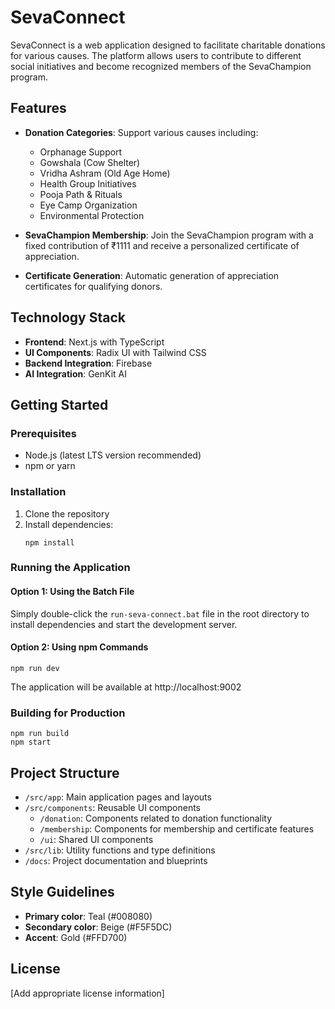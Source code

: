 # SevaConnect

SevaConnect is a web application designed to facilitate charitable donations for various causes. The platform allows users to contribute to different social initiatives and become recognized members of the SevaChampion program.

## Features

- **Donation Categories**: Support various causes including:
  - Orphanage Support
  - Gowshala (Cow Shelter)
  - Vridha Ashram (Old Age Home)
  - Health Group Initiatives
  - Pooja Path & Rituals
  - Eye Camp Organization
  - Environmental Protection

- **SevaChampion Membership**: Join the SevaChampion program with a fixed contribution of ₹1111 and receive a personalized certificate of appreciation.

- **Certificate Generation**: Automatic generation of appreciation certificates for qualifying donors.

## Technology Stack

- **Frontend**: Next.js with TypeScript
- **UI Components**: Radix UI with Tailwind CSS
- **Backend Integration**: Firebase
- **AI Integration**: GenKit AI

## Getting Started

### Prerequisites

- Node.js (latest LTS version recommended)
- npm or yarn

### Installation

1. Clone the repository
2. Install dependencies:
   ```
   npm install
   ```

### Running the Application

#### Option 1: Using the Batch File
Simply double-click the `run-seva-connect.bat` file in the root directory to install dependencies and start the development server.

#### Option 2: Using npm Commands
```
npm run dev
```

The application will be available at http://localhost:9002

### Building for Production

```
npm run build
npm start
```

## Project Structure

- `/src/app`: Main application pages and layouts
- `/src/components`: Reusable UI components
  - `/donation`: Components related to donation functionality
  - `/membership`: Components for membership and certificate features
  - `/ui`: Shared UI components
- `/src/lib`: Utility functions and type definitions
- `/docs`: Project documentation and blueprints

## Style Guidelines

- **Primary color**: Teal (#008080)
- **Secondary color**: Beige (#F5F5DC)
- **Accent**: Gold (#FFD700)

## License

[Add appropriate license information]
